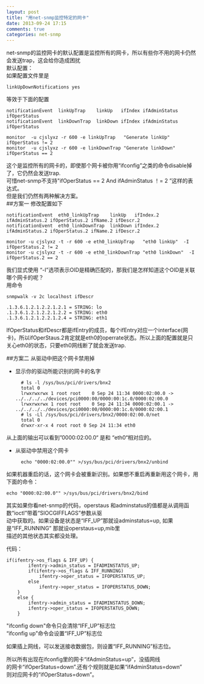 ```yaml
---
layout: post
title: "用net-snmp监控特定的网卡"
date: 2013-09-24 17:15
comments: true
categories: net-snmp
---
```


net-snmp的监控网卡的默认配置是监控所有的网卡，所以有些你不用的网卡仍然会发送trap，这会给你造成困扰  
默认配置：   
如果配置文件里是   
  
	linkUpDownNotifications yes

等效于下面的配置	

	notificationEvent  linkUpTrap    linkUp   ifIndex ifAdminStatus ifOperStatus  
	notificationEvent  linkDownTrap  linkDown ifIndex ifAdminStatus ifOperStatus  

	monitor  -u cjslyxz -r 600 -e linkUpTrap   "Generate linkUp" ifOperStatus != 2
	monitor  -u cjslyxz -r 600 -e linkDownTrap "Generate linkDown" ifOperStatus == 2

这个是监控所有的网卡的，即使那个网卡被你用“ifconfig”之类的命令disable掉了，它仍然会发送trap.  
可惜net-snmp不支持"ifOperStatus == 2 And ifAdminStatus ！= 2 ”这样的表达式。  
但是我们仍然有两种解决方案。  
##方案一
修改配置如下

	notificationEvent  eth0_linkUpTrap    linkUp   ifIndex.2 ifAdminStatus.2 ifOperStatus.2 ifName.2 ifDescr.2
	notificationEvent  eth0_linkDownTrap  linkDown ifIndex.2 ifAdminStatus.2 ifOperStatus.2 ifName.2 ifDescr.2

	monitor -u cjslyxz -t -r 600 -e eth0_linkUpTrap   "eth0 linkUp"  -I ifOperStatus.2 != 2
	monitor -u cjslyxz -t -r 600 -e eth0_linkDownTrap "eth0 linkDown"  -I ifOperStatus.2 == 2

我们显式使用 “-I”选项表示OID是精确匹配的，那我们是怎样知道这个OID是关联哪个网卡的呢？  
用命令 
  
	snmpwalk -v 2c localhost ifDescr

	.1.3.6.1.2.1.2.2.1.2.1 = STRING: lo
	.1.3.6.1.2.1.2.2.1.2.2 = STRING: eth0
	.1.3.6.1.2.1.2.2.1.2.4 = STRING: eth1
IfOperStatus和ifDescr都是ifEntry的成员，每个ifEntry对应一个interface(网卡)，所以ifOperStaus.2肯定就是eth0的operrate状态。所以上面的配置就是只关心eth0的状态，只要eth0网线断了就会发送trap.  





##方案二
从驱动中把这个网卡禁用掉  


- 显示你的驱动所能识别的网卡的名字  

		# ls -l /sys/bus/pci/drivers/bnx2 
		total 0
		lrwxrwxrwx 1 root root    0 Sep 24 11:34 0000:02:00.0 -> ../../../../devices/pci0000:00/0000:00:1c.0/0000:02:00.0
		lrwxrwxrwx 1 root root    0 Sep 24 11:34 0000:02:00.1 -> ../../../../devices/pci0000:00/0000:00:1c.0/0000:02:00.1
		# ls -Ll /sys/bus/pci/drivers/bnx2/0000:02:00.0/net
		total 0
		drwxr-xr-x 4 root root 0 Sep 24 11:34 eth0

从上面的输出可以看到”0000:02:00.0“ 是和 “eth0“相对应的。

- 从驱动中禁用这个网卡
		
		echo "0000:02:00.0"" >/sys/bus/pci/drivers/bnx2/unbind
 
如果机器重启的话，这个网卡会被重新识别。如果想不重启再重新用这个网卡，用下面的命令：
	
	echo "0000:02:00.0"" >/sys/bus/pci/drivers/bnx2/bind


其实如果你看net-snmp的代码，operstaus 和adminstatus的值都是从调用函数“ioctl”带着“SIOCGIFFLAGS”参数从驱  
动中获取的。如果设备是状态是“IFF_UP”那就设adminstatus=up, 如果是“IFF_RUNNING” 那就设operstaus=up,mib里  
描述的其他状态其实都没处理。  

代码：  

	if(ifentry->os_flags & IFF_UP) {
            ifentry->admin_status = IFADMINSTATUS_UP;
            if(ifentry->os_flags & IFF_RUNNING)
                ifentry->oper_status = IFOPERSTATUS_UP;
            else
                ifentry->oper_status = IFOPERSTATUS_DOWN;
        }
        else {
            ifentry->admin_status = IFADMINSTATUS_DOWN;
            ifentry->oper_status = IFOPERSTATUS_DOWN;
        }

"ifconfig down"命令只会清除“IFF_UP”标志位  
“ifconfig up”命令会设置“IFF_UP”标志位  

如果插上网线，可以发送接收数据包，则设置“IFF_RUNNING”标志位。
  
所以所有出现在ifconfig里的网卡“ifAdminStatus=up”，没插网线  
的网卡“ifOperStatus=down”.还有个规则就是如果“ifAdminStatus=down”  
则对应网卡的“ifOperStatus=down”。


